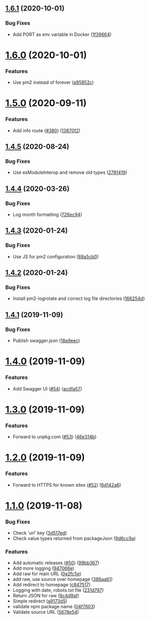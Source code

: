 ## [1.6.1](https://github.com/ffflorian/pkgsource/compare/v1.6.0...v1.6.1) (2020-10-01)


### Bug Fixes

* Add PORT as env variable in Docker ([1f39664](https://github.com/ffflorian/pkgsource/commit/1f39664ebb3d09de1ac07fb06526d4bbe99f864a))

# [1.6.0](https://github.com/ffflorian/pkgsource/compare/v1.5.0...v1.6.0) (2020-10-01)


### Features

* Use pm2 instead of forever ([a95852c](https://github.com/ffflorian/pkgsource/commit/a95852ca489db9d5efa877776985f0a2232baf88))

# [1.5.0](https://github.com/ffflorian/pkgsource/compare/v1.4.5...v1.5.0) (2020-09-11)


### Features

* Add info route ([#380](https://github.com/ffflorian/pkgsource/issues/380)) ([13870f2](https://github.com/ffflorian/pkgsource/commit/13870f28853ff209da48a06414b958d0394277bb))

## [1.4.5](https://github.com/ffflorian/pkgsource/compare/v1.4.4...v1.4.5) (2020-08-24)


### Bug Fixes

* Use esModuleInterop and remove old types ([2781419](https://github.com/ffflorian/pkgsource/commit/27814194dfefa03d936ab8917c5ec4655a8bcfcd))

## [1.4.4](https://github.com/ffflorian/pkgsource/compare/v1.4.3...v1.4.4) (2020-03-26)

### Bug Fixes

- Log month formatting ([726ec94](https://github.com/ffflorian/pkgsource/commit/726ec94e6df2f67da787cc0d896e4cba87dd2a00))

## [1.4.3](https://github.com/ffflorian/pkgsource/compare/v1.4.2...v1.4.3) (2020-01-24)

### Bug Fixes

- Use JS for pm2 configuration ([88a5cb0](https://github.com/ffflorian/pkgsource/commit/88a5cb0064a8e1952b6077a81e26a7de30e6ef47))

## [1.4.2](https://github.com/ffflorian/pkgsource/compare/v1.4.1...v1.4.2) (2020-01-24)

### Bug Fixes

- Install pm2-logrotate and correct log file directories ([166254d](https://github.com/ffflorian/pkgsource/commit/166254d0fe97b84aca8abcc7fcff44e517e335e8))

## [1.4.1](https://github.com/ffflorian/pkgsource/compare/v1.4.0...v1.4.1) (2019-11-09)

### Bug Fixes

- Publish swagger.json ([18a9eec](https://github.com/ffflorian/pkgsource/commit/18a9eec0909d139d0e5f1022d35a9bd13789e94c))

# [1.4.0](https://github.com/ffflorian/pkgsource/compare/v1.3.0...v1.4.0) (2019-11-09)

### Features

- Add Swagger UI ([#54](https://github.com/ffflorian/pkgsource/issues/54)) ([acdfa57](https://github.com/ffflorian/pkgsource/commit/acdfa5715a0bf585e93c15da1ad13df468f4702e))

# [1.3.0](https://github.com/ffflorian/pkgsource/compare/v1.2.0...v1.3.0) (2019-11-09)

### Features

- Forward to unpkg.com ([#53](https://github.com/ffflorian/pkgsource/issues/53)) ([46e314b](https://github.com/ffflorian/pkgsource/commit/46e314b180f22ffd973429e67ceeb48d3513a688))

# [1.2.0](https://github.com/ffflorian/pkgsource/compare/v1.1.0...v1.2.0) (2019-11-09)

### Features

- Forward to HTTPS for known sites ([#52](https://github.com/ffflorian/pkgsource/issues/52)) ([6d142a6](https://github.com/ffflorian/pkgsource/commit/6d142a637ccfad50b6116ced1c2fb20fd7fb9565))

# [1.1.0](https://github.com/ffflorian/pkgsource/compare/v1.0.0...v1.1.0) (2019-11-08)

### Bug Fixes

- Check 'url' key ([3d517ed](https://github.com/ffflorian/pkgsource/commit/3d517ed62ea2e7252b0f98468a0a9abf3458b7c6))
- Check value types returned from packageJson ([9d6cc9a](https://github.com/ffflorian/pkgsource/commit/9d6cc9a4d8da90f7ab5249531468a7c088cbdee7))

### Features

- Add automatic releases ([#50](https://github.com/ffflorian/pkgsource/issues/50)) ([99bb367](https://github.com/ffflorian/pkgsource/commit/99bb367586de877b2b3edf2b4e630876ea163cd1))
- Add more logging ([947066e](https://github.com/ffflorian/pkgsource/commit/947066ee1679173bf1b6d9c0551e0ac19bf591ee))
- Add raw for main URL ([0e2fc5e](https://github.com/ffflorian/pkgsource/commit/0e2fc5e485596ca0c05097c9c18450260339cf97))
- add raw, use source over homepage ([386aa61](https://github.com/ffflorian/pkgsource/commit/386aa6194f0be6d7708beeea54e426d7d44eaef4))
- Add redirect to homepage ([c847517](https://github.com/ffflorian/pkgsource/commit/c8475178f9e84cdb9c7a92de8b160baf17c806fe))
- Logging with date, robots.txt file ([231d797](https://github.com/ffflorian/pkgsource/commit/231d79717ff250643343c1ac84e70797059c5936))
- Return JSON for raw ([8c4d9af](https://github.com/ffflorian/pkgsource/commit/8c4d9affc16b106680c250d5d58f4e869a602954))
- Simple redirect ([a9173d5](https://github.com/ffflorian/pkgsource/commit/a9173d59903b4d6942e623f82a6857586058ab3f))
- validate npm package name ([04f7603](https://github.com/ffflorian/pkgsource/commit/04f76039971da4f327a55c13b0ca1eaa4acab758))
- Validate source URL ([5678e54](https://github.com/ffflorian/pkgsource/commit/5678e546223225d20b655397511b1c44971526e9))

